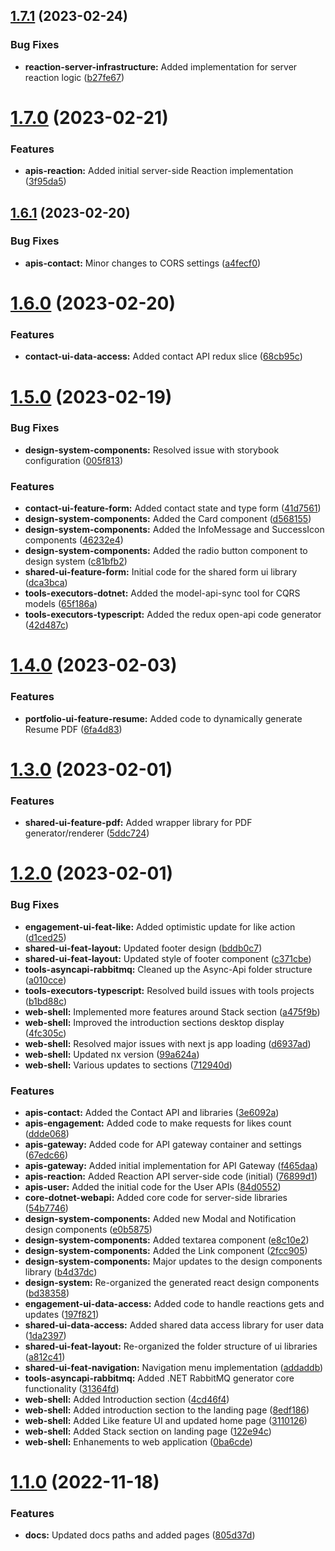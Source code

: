 ## [1.7.1](https://github.com/sullivanpj/open-system/compare/design-system-tokens-v1.7.0...design-system-tokens-v1.7.1) (2023-02-24)


### Bug Fixes

* **reaction-server-infrastructure:** Added implementation for server reaction logic ([b27fe67](https://github.com/sullivanpj/open-system/commit/b27fe67d5ecd0fa0808d14db5116702c0015d128))

# [1.7.0](https://github.com/sullivanpj/open-system/compare/design-system-tokens-v1.6.1...design-system-tokens-v1.7.0) (2023-02-21)


### Features

* **apis-reaction:** Added initial server-side Reaction implementation ([3f95da5](https://github.com/sullivanpj/open-system/commit/3f95da5dc2dc46e53af7e1be5c9df1602c36e5ae))

## [1.6.1](https://github.com/sullivanpj/open-system/compare/design-system-tokens-v1.6.0...design-system-tokens-v1.6.1) (2023-02-20)


### Bug Fixes

* **apis-contact:** Minor changes to CORS settings ([a4fecf0](https://github.com/sullivanpj/open-system/commit/a4fecf0dbe3f210132009f2b20fa7ed3d2c92608))

# [1.6.0](https://github.com/sullivanpj/open-system/compare/design-system-tokens-v1.5.0...design-system-tokens-v1.6.0) (2023-02-20)


### Features

* **contact-ui-data-access:** Added contact API redux slice ([68cb95c](https://github.com/sullivanpj/open-system/commit/68cb95c8fb2fae873e62c03c95e77a7983b7386d))

# [1.5.0](https://github.com/sullivanpj/open-system/compare/design-system-tokens-v1.4.0...design-system-tokens-v1.5.0) (2023-02-19)


### Bug Fixes

* **design-system-components:** Resolved issue with storybook configuration ([005f813](https://github.com/sullivanpj/open-system/commit/005f81325c20f6e8019cfaae414819431b0c5677))


### Features

* **contact-ui-feature-form:** Added contact state and type form ([41d7561](https://github.com/sullivanpj/open-system/commit/41d7561da9d13b010c2d345db6cb1bcaa4b1ab6f))
* **design-system-components:** Added the Card component ([d568155](https://github.com/sullivanpj/open-system/commit/d5681554eb825d5bbbfb12cd45f610083c8802ad))
* **design-system-components:** Added the InfoMessage and SuccessIcon components ([46232e4](https://github.com/sullivanpj/open-system/commit/46232e4cbdfb01b03684d12844963cb110d7c193))
* **design-system-components:** Added the radio button component to design system ([c81bfb2](https://github.com/sullivanpj/open-system/commit/c81bfb2761c1e50ca1684a6ec7f21dadb9285054))
* **shared-ui-feature-form:** Initial code for the shared form ui library ([dca3bca](https://github.com/sullivanpj/open-system/commit/dca3bca186817ca6165c287b3ef9137e12fe2623))
* **tools-executors-dotnet:** Added the model-api-sync tool for CQRS models ([65f186a](https://github.com/sullivanpj/open-system/commit/65f186ae050c27f771b4d425f400e97317643b55))
* **tools-executors-typescript:** Added the redux open-api code generator ([42d487c](https://github.com/sullivanpj/open-system/commit/42d487c45d6405f04bd96dd7be3c179e296ee8fc))

# [1.4.0](https://github.com/sullivanpj/open-system/compare/design-system-tokens-v1.3.0...design-system-tokens-v1.4.0) (2023-02-03)


### Features

* **portfolio-ui-feature-resume:** Added code to dynamically generate Resume PDF ([6fa4d83](https://github.com/sullivanpj/open-system/commit/6fa4d8388d890045b734fb1594250e546278b831))

# [1.3.0](https://github.com/sullivanpj/open-system/compare/design-system-tokens-v1.2.0...design-system-tokens-v1.3.0) (2023-02-01)


### Features

* **shared-ui-feature-pdf:** Added wrapper library for PDF generator/renderer ([5ddc724](https://github.com/sullivanpj/open-system/commit/5ddc724af3ae9ae7237452e71a3fae3d20f7a6b9))

# [1.2.0](https://github.com/sullivanpj/open-system/compare/design-system-tokens-v1.1.0...design-system-tokens-v1.2.0) (2023-02-01)


### Bug Fixes

* **engagement-ui-feat-like:** Added optimistic update for like action ([d1ced25](https://github.com/sullivanpj/open-system/commit/d1ced25d6af8505e64754c09b453d87facf69456))
* **shared-ui-feat-layout:** Updated footer design ([bddb0c7](https://github.com/sullivanpj/open-system/commit/bddb0c7934be06a2120f18af15a1055aa75e2d8c))
* **shared-ui-feat-layout:** Updated style of footer component ([c371cbe](https://github.com/sullivanpj/open-system/commit/c371cbe3341677f95dbd6336d5e7d118215eb730))
* **tools-asyncapi-rabbitmq:** Cleaned up the Async-Api folder structure ([a010cce](https://github.com/sullivanpj/open-system/commit/a010ccea977f72d26c5b6cab0b6df3d942e99bab))
* **tools-executors-typescript:** Resolved build issues with tools projects ([b1bd88c](https://github.com/sullivanpj/open-system/commit/b1bd88c287be805384aaf0bae5346a8fa9723ab9))
* **web-shell:** Implemented more features around Stack section ([a475f9b](https://github.com/sullivanpj/open-system/commit/a475f9be2e20428af42246de9c2603d2d0cf8454))
* **web-shell:** Improved the introduction sections desktop display ([4fc305c](https://github.com/sullivanpj/open-system/commit/4fc305c59ff29e166f5827888a575859185b2c76))
* **web-shell:** Resolved major issues with next js app loading ([d6937ad](https://github.com/sullivanpj/open-system/commit/d6937ad78268fecf3c7e7fbd59d23fe76fa94db5))
* **web-shell:** Updated nx version ([99a624a](https://github.com/sullivanpj/open-system/commit/99a624a3e8a04b9fbb71bcdcf7c5a2e10fcf3e26))
* **web-shell:** Various updates to sections ([712940d](https://github.com/sullivanpj/open-system/commit/712940d68da346d72bce54f5dcafcf5282fe052f))


### Features

* **apis-contact:** Added the Contact API and libraries ([3e6092a](https://github.com/sullivanpj/open-system/commit/3e6092a67254355bc759a5d0d7c9a37351f2039c))
* **apis-engagement:** Added code to make requests for likes count ([ddde068](https://github.com/sullivanpj/open-system/commit/ddde0684f621b6ed01863df5663ded9c9a0e0e02))
* **apis-gateway:** Added code for API gateway container and settings ([67edc66](https://github.com/sullivanpj/open-system/commit/67edc66b3cf8295665942536eebb0b76921434e3))
* **apis-gateway:** Added initial implementation for API Gateway ([f465daa](https://github.com/sullivanpj/open-system/commit/f465daa42bc2e37009fc7fc1b741bd9adcb8781f))
* **apis-reaction:** Added Reaction API server-side code (initial) ([76899d1](https://github.com/sullivanpj/open-system/commit/76899d1e162900eff3fd19347e1d0f00fda5383a))
* **apis-user:** Added the initial code for the User APIs ([84d0552](https://github.com/sullivanpj/open-system/commit/84d0552e06d1cd8c8d56b9ddfb4f623abb94565c))
* **core-dotnet-webapi:** Added core code for server-side libraries ([54b7746](https://github.com/sullivanpj/open-system/commit/54b7746520b58e8a3d96cd27c555d16ec23fe6ec))
* **design-system-components:** Added new Modal and Notification design components ([e0b5875](https://github.com/sullivanpj/open-system/commit/e0b5875a550c1e61e48befa94cc4f2ddf1afa21e))
* **design-system-components:** Added textarea component ([e8c10e2](https://github.com/sullivanpj/open-system/commit/e8c10e297f3b45b10a710108dd888b6f0039f345))
* **design-system-components:** Added the Link component ([2fcc905](https://github.com/sullivanpj/open-system/commit/2fcc9053fa806806bad6079ee402e9deda1157cd))
* **design-system-components:** Major updates to the design components library ([b4d37dc](https://github.com/sullivanpj/open-system/commit/b4d37dcb4081f57d992f3b284f2b93dfa39ab361))
* **design-system:** Re-organized the generated react design components ([bd38358](https://github.com/sullivanpj/open-system/commit/bd383585f55e2da4e8d7ff270e5f24da55c008e4))
* **engagement-ui-data-access:** Added code to handle reactions gets and updates ([197f821](https://github.com/sullivanpj/open-system/commit/197f821bfa12c13901ac32d5500f3c80d6e79e05))
* **shared-ui-data-access:** Added shared data access library for user data ([1da2397](https://github.com/sullivanpj/open-system/commit/1da23973eeb7c701a66e2d1529a39df09ecfaf91))
* **shared-ui-feat-layout:** Re-organized the folder structure of ui libraries ([a812c41](https://github.com/sullivanpj/open-system/commit/a812c41d75064d513420d6d4686966675f1e21f9))
* **shared-ui-feat-navigation:** Navigation menu implementation ([addaddb](https://github.com/sullivanpj/open-system/commit/addaddbbe949ed2fd9f37d3b2cf4b36b1b927118))
* **tools-asyncapi-rabbitmq:** Added .NET RabbitMQ generator core functionality ([31364fd](https://github.com/sullivanpj/open-system/commit/31364fdb71e6970f79d22b2c1fe294d5e04ccbb6))
* **web-shell:** Added Introduction section ([4cd46f4](https://github.com/sullivanpj/open-system/commit/4cd46f43de31e28ee4e1046a1402c31e0738fb9c))
* **web-shell:** Added introduction section to the landing page ([8edf186](https://github.com/sullivanpj/open-system/commit/8edf186783703d0729362a00c3d7787ae633f2a0))
* **web-shell:** Added Like feature UI and updated home page ([3110126](https://github.com/sullivanpj/open-system/commit/3110126c05548f89fa1d384bd95ed2912cfebf06))
* **web-shell:** Added Stack section on landing page ([122e94c](https://github.com/sullivanpj/open-system/commit/122e94cf3e3ec9b2e896e3ee80a0d3f78d3f3e4e))
* **web-shell:** Enhanements to web application ([0ba6cde](https://github.com/sullivanpj/open-system/commit/0ba6cded9f7f5aea8fb205c3fdbd9a9d9daba9b4))

# [1.1.0](https://github.com/sullivanpj/open-system/compare/design-system-tokens-v1.0.0...design-system-tokens-v1.1.0) (2022-11-18)


### Features

* **docs:** Updated docs paths and added pages ([805d37d](https://github.com/sullivanpj/open-system/commit/805d37d201be3a3451ef7cda4e3c3123d8549cf8))
